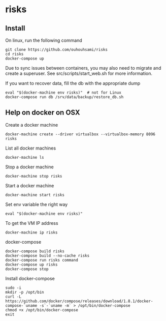 # risks

## Install

On linux, run the following command

```
git clone https://github.com/ouhouhsami/risks
cd risks
docker-compose up
```

Due to sync issues between containers, you may also need to migrate and create a superuser. See src/scripts/start_web.sh for more information.


If you want to recover data, fill the db with the appropriate dump

```
eval "$(docker-machine env risks)"  # not for Linux
docker-compose run db /srv/data/backup/restore_db.sh
```

## Help on docker on OSX

Create a docker machine

```
docker-machine create --driver virtualbox --virtualbox-memory 8096 risks
```

List all docker machines

```
docker-machine ls
```

Stop a docker machine

```
docker-machine stop risks
```

Start a docker machine

```
docker-machine start risks
```
Set env variable the right way

```
eval "$(docker-machine env risks)"
```

To get the VM IP address

```
docker-machine ip risks
```

docker-compose

```
docker-compose build risks
docker-compose build --no-cache risks
docker-compose run risks command
docker-compose up risks
docker-compose stop
```

Install docker-compose

```
sudo -i
mkdir -p /opt/bin
curl -L https://github.com/docker/compose/releases/download/1.8.1/docker-compose-`uname -s`-`uname -m` > /opt/bin/docker-compose
chmod +x /opt/bin/docker-compose
exit
```
